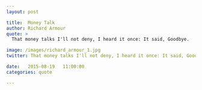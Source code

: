 ```yaml
---
layout: post

title:  Money Talk
author: Richard Armour
quote: >
  That money talks I'll not deny, I heard it once: It said, Goodbye.

image: /images/richard_armour_1.jpg
twitter: That money talks I'll not deny, I heard it once: It said, Goodbye. Richard Armour http://quotes.stockflare.com/

date:   2015-08-19	 11:00:00
categories: quote

---
```


